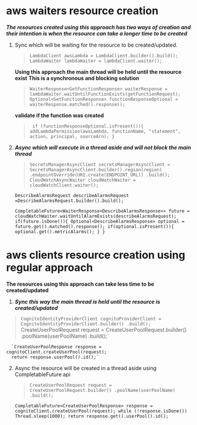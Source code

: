 # aws waiters resource creation
***The resources created using this approach has two ways of creation and their intention is when the resource can take a longer time to be created***
1. Sync which will be waiting for the resource to be created/updated.
     >`LambdaClient awsLambda = LambdaClient.builder().build();
      LambdaWaiter lambdaWaiter = lambdaClient.waiter();`
     
     **Using this approach the main thread will be held until the resource exist**
     **This is a synchronous and blocking solution**
     
     >`WaiterResponse<GetFunctionResponse> waiterResponse =  lambdaWaiter.waitUntilFunctionExists(getFunctionRequest);
      Optional<GetFunctionResponse> functionResponseOptional = waiterResponse.matched().response();`
     
     **validate if the function was created**
     
     >` if (functionResponseOptional.isPresent()){
          addLambdaPermission(awsLambda, functionName, "statement", action, principal, sourceArn);
      }`
2. ***Async which will execute in a thread aside and will not block the main thread***

    >`SecretsManagerAsyncClient secretsManagerAsyncClient = SecretsManagerAsyncClient.builder().region(region)
        .endpointOverride(URI.create(ENDPOINT_URL))
        .build();`
     `CloudWatchAsyncWaiter cloudWatchWaiter = cloudWatchClient.waiter();`

     `DescribeAlarmsRequest describeAlarmsRequest =DescribeAlarmsRequest.builder().build();`

     `CompletableFuture<WaiterResponse<DescribeAlarmsResponse>> future = cloudWatchWaiter.waitUntilAlarmExists(describeAlarmsRequest);
      if(future.isDone()){
        Optional<DescribeAlarmsResponse> optional = future.get().matched().response();
        if(optional.isPresent()){
          optional.get().metricAlarms();
        }
      }`
# aws clients resource creation using regular approach
**The resources using this approach can take less time to be created/updated**
1. ***Sync this way the main thread is held until the resource is created/updated***
  > `CognitoIdentityProviderClient cognitoProviderClient = CognitoIdentityProviderClient.builder()
        .build();
    `CreateUserPoolRequest request = CreateUserPoolRequest.builder()
          .poolName(userPoolName)
          .build();`

      `CreateUserPoolResponse response = cognitoClient.createUserPool(request);
      return response.userPool().id();`
2. Async the resource will be created in a thread aside using CompletableFuture api
    > `CreateUserPoolRequest request = CreateUserPoolRequest.builder()
          .poolName(userPoolName)
          .build();`

      `CompletableFuture<CreateUserPoolResponse> response = cognitoClient.createUserPool(request);
      while (!response.isDone()) Thread.sleep(1000);
      return response.get().userPool().id();`
    

